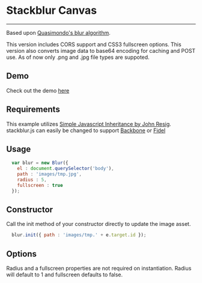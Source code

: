 # Stackblur Canvas
----
Based upon [Quasimondo's blur algorithm](http://www.quasimondo.com/StackBlurForCanvas/StackBlurDemo.html).

This version includes CORS support and CSS3 fullscreen options. This version also converts image data to base64 encoding for caching and POST use. As of now only .png and .jpg file types are suppoted.

## Demo

Check out the demo [here](http://www.n9nemedia.net/demo/stackblur)

## Requirements

This example utilizes [Simple Javascript Inheritance by John Resig](http://ejohn.org/blog/simple-javascript-inheritance/).
stackblur.js can easily be changed to support [Backbone](http://backbonejs.org/) or [Fidel](https://github.com/jgallen23/fidel)

## Usage
``` js
  var blur = new Blur({
    el : document.querySelector('body'),
    path : 'images/tmp.jpg',
    radius : 5,
    fullscreen : true
  });
```

## Constructor

Call the init method of your constructor directly to update the image asset.

``` js
  blur.init({ path : 'images/tmp.' + e.target.id });
```

## Options

Radius and a fullscreen properties are not required on instantiation. Radius will default to 1 and fullscreen defaults to false.